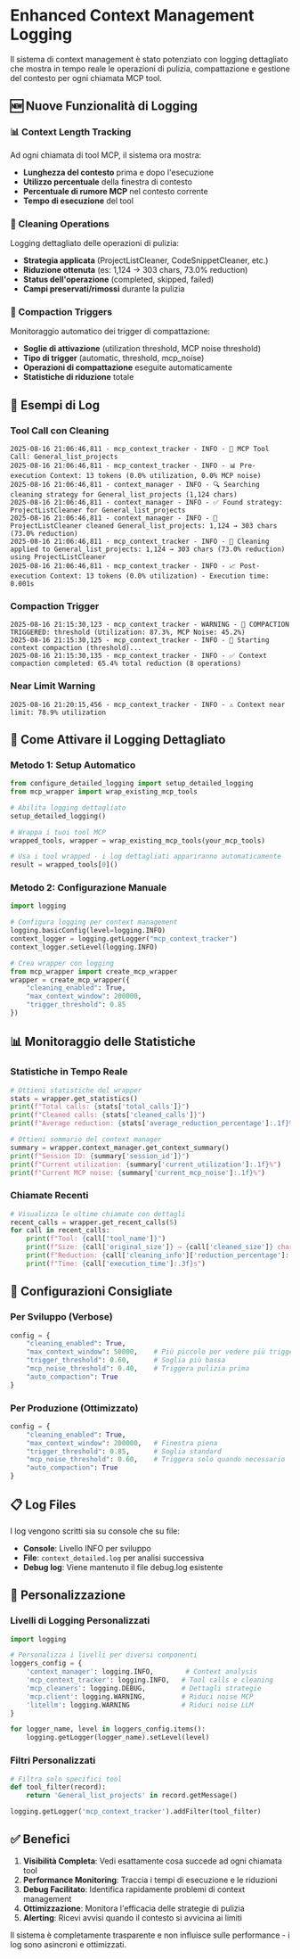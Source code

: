 # Enhanced Context Management Logging

Il sistema di context management è stato potenziato con logging dettagliato che mostra in tempo reale le operazioni di pulizia, compattazione e gestione del contesto per ogni chiamata MCP tool.

## 🆕 Nuove Funzionalità di Logging

### 📊 Context Length Tracking
Ad ogni chiamata di tool MCP, il sistema ora mostra:
- **Lunghezza del contesto** prima e dopo l'esecuzione
- **Utilizzo percentuale** della finestra di contesto 
- **Percentuale di rumore MCP** nel contesto corrente
- **Tempo di esecuzione** del tool

### 🧹 Cleaning Operations
Logging dettagliato delle operazioni di pulizia:
- **Strategia applicata** (ProjectListCleaner, CodeSnippetCleaner, etc.)
- **Riduzione ottenuta** (es: 1,124 → 303 chars, 73.0% reduction)
- **Status dell'operazione** (completed, skipped, failed)
- **Campi preservati/rimossi** durante la pulizia

### 🔄 Compaction Triggers
Monitoraggio automatico dei trigger di compattazione:
- **Soglie di attivazione** (utilization threshold, MCP noise threshold)
- **Tipo di trigger** (automatic, threshold, mcp_noise)
- **Operazioni di compattazione** eseguite automaticamente
- **Statistiche di riduzione** totale

## 📝 Esempi di Log

### Tool Call con Cleaning
```
2025-08-16 21:06:46,811 - mcp_context_tracker - INFO - 🔧 MCP Tool Call: General_list_projects
2025-08-16 21:06:46,811 - mcp_context_tracker - INFO - 📊 Pre-execution Context: 13 tokens (0.0% utilization, 0.0% MCP noise)
2025-08-16 21:06:46,811 - context_manager - INFO - 🔍 Searching cleaning strategy for General_list_projects (1,124 chars)
2025-08-16 21:06:46,811 - context_manager - INFO - ✅ Found strategy: ProjectListCleaner for General_list_projects
2025-08-16 21:06:46,811 - context_manager - INFO - 🧹 ProjectListCleaner cleaned General_list_projects: 1,124 → 303 chars (73.0% reduction)
2025-08-16 21:06:46,811 - mcp_context_tracker - INFO - 🧹 Cleaning applied to General_list_projects: 1,124 → 303 chars (73.0% reduction) using ProjectListCleaner
2025-08-16 21:06:46,811 - mcp_context_tracker - INFO - 📈 Post-execution Context: 13 tokens (0.0% utilization) - Execution time: 0.001s
```

### Compaction Trigger
```
2025-08-16 21:15:30,123 - mcp_context_tracker - WARNING - 🔄 COMPACTION TRIGGERED: threshold (Utilization: 87.3%, MCP Noise: 45.2%)
2025-08-16 21:15:30,125 - mcp_context_tracker - INFO - 🔄 Starting context compaction (threshold)...
2025-08-16 21:15:30,135 - mcp_context_tracker - INFO - ✅ Context compaction completed: 65.4% total reduction (8 operations)
```

### Near Limit Warning
```
2025-08-16 21:20:15,456 - mcp_context_tracker - INFO - ⚠️ Context near limit: 78.9% utilization
```

## 🚀 Come Attivare il Logging Dettagliato

### Metodo 1: Setup Automatico
```python
from configure_detailed_logging import setup_detailed_logging
from mcp_wrapper import wrap_existing_mcp_tools

# Abilita logging dettagliato
setup_detailed_logging()

# Wrappa i tuoi tool MCP
wrapped_tools, wrapper = wrap_existing_mcp_tools(your_mcp_tools)

# Usa i tool wrapped - i log dettagliati appariranno automaticamente
result = wrapped_tools[0]()
```

### Metodo 2: Configurazione Manuale
```python
import logging

# Configura logging per context management
logging.basicConfig(level=logging.INFO)
context_logger = logging.getLogger("mcp_context_tracker")
context_logger.setLevel(logging.INFO)

# Crea wrapper con logging
from mcp_wrapper import create_mcp_wrapper
wrapper = create_mcp_wrapper({
    "cleaning_enabled": True,
    "max_context_window": 200000,
    "trigger_threshold": 0.85
})
```

## 📊 Monitoraggio delle Statistiche

### Statistiche in Tempo Reale
```python
# Ottieni statistiche del wrapper
stats = wrapper.get_statistics()
print(f"Total calls: {stats['total_calls']}")
print(f"Cleaned calls: {stats['cleaned_calls']}")
print(f"Average reduction: {stats['average_reduction_percentage']:.1f}%")

# Ottieni sommario del context manager
summary = wrapper.context_manager.get_context_summary()
print(f"Session ID: {summary['session_id']}")
print(f"Current utilization: {summary['current_utilization']:.1f}%")
print(f"Current MCP noise: {summary['current_mcp_noise']:.1f}%")
```

### Chiamate Recenti
```python
# Visualizza le ultime chiamate con dettagli
recent_calls = wrapper.get_recent_calls(5)
for call in recent_calls:
    print(f"Tool: {call['tool_name']}")
    print(f"Size: {call['original_size']} → {call['cleaned_size']} chars")
    print(f"Reduction: {call['cleaning_info']['reduction_percentage']:.1f}%")
    print(f"Time: {call['execution_time']:.3f}s")
```

## 🎯 Configurazioni Consigliate

### Per Sviluppo (Verbose)
```python
config = {
    "cleaning_enabled": True,
    "max_context_window": 50000,    # Più piccolo per vedere più trigger
    "trigger_threshold": 0.60,      # Soglia più bassa
    "mcp_noise_threshold": 0.40,    # Triggera pulizia prima
    "auto_compaction": True
}
```

### Per Produzione (Ottimizzato)
```python
config = {
    "cleaning_enabled": True,
    "max_context_window": 200000,   # Finestra piena
    "trigger_threshold": 0.85,      # Soglia standard
    "mcp_noise_threshold": 0.60,    # Triggera solo quando necessario
    "auto_compaction": True
}
```

## 📋 Log Files

I log vengono scritti sia su console che su file:
- **Console**: Livello INFO per sviluppo
- **File**: `context_detailed.log` per analisi successiva
- **Debug log**: Viene mantenuto il file debug.log esistente

## 🔧 Personalizzazione

### Livelli di Logging Personalizzati
```python
import logging

# Personalizza i livelli per diversi componenti
loggers_config = {
    'context_manager': logging.INFO,        # Context analysis
    'mcp_context_tracker': logging.INFO,   # Tool calls e cleaning
    'mcp_cleaners': logging.DEBUG,         # Dettagli strategie
    'mcp.client': logging.WARNING,         # Riduci noise MCP
    'litellm': logging.WARNING             # Riduci noise LLM
}

for logger_name, level in loggers_config.items():
    logging.getLogger(logger_name).setLevel(level)
```

### Filtri Personalizzati
```python
# Filtra solo specifici tool
def tool_filter(record):
    return 'General_list_projects' in record.getMessage()

logging.getLogger('mcp_context_tracker').addFilter(tool_filter)
```

## ✅ Benefici

1. **Visibilità Completa**: Vedi esattamente cosa succede ad ogni chiamata tool
2. **Performance Monitoring**: Traccia i tempi di esecuzione e le riduzioni
3. **Debug Facilitato**: Identifica rapidamente problemi di context management
4. **Ottimizzazione**: Monitora l'efficacia delle strategie di pulizia
5. **Alerting**: Ricevi avvisi quando il contesto si avvicina ai limiti

Il sistema è completamente trasparente e non influisce sulle performance - i log sono asincroni e ottimizzati.